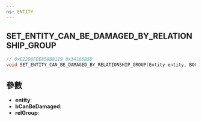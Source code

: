```yaml
---
ns: ENTITY
---
```

## SET_ENTITY_CAN_BE_DAMAGED_BY_RELATIONSHIP_GROUP

```c
// 0xE22D8FDE858B8119 0x34165B5D
void SET_ENTITY_CAN_BE_DAMAGED_BY_RELATIONSHIP_GROUP(Entity entity, BOOL bCanBeDamaged, int relGroup);
```


## 參數
* **entity**: 
* **bCanBeDamaged**: 
* **relGroup**: 

